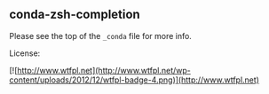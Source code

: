 conda-zsh-completion
--------------------

Please see the top of the ``_conda`` file for more info.

License: 

[![http://www.wtfpl.net](http://www.wtfpl.net/wp-content/uploads/2012/12/wtfpl-badge-4.png)](http://www.wtfpl.net)

